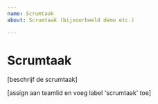 ```yaml
---
name: Scrumtaak
about: Scrumtaak (bijvoorbeeld demo etc.)

---
```


# Scrumtaak

[beschrijf de scrumtaak]

[assign aan teamlid en voeg label 'scrumtaak' toe]
